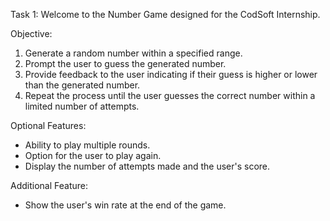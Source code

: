 Task 1:
Welcome to the Number Game designed for the CodSoft Internship.

Objective:
1. Generate a random number within a specified range.
2. Prompt the user to guess the generated number.
3. Provide feedback to the user indicating if their guess is higher or lower than the generated number.
4. Repeat the process until the user guesses the correct number within a limited number of attempts.

Optional Features:
- Ability to play multiple rounds.
- Option for the user to play again.
- Display the number of attempts made and the user's score.

Additional Feature:
- Show the user's win rate at the end of the game.
